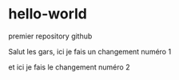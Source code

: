 # hello-world
premier repository github


Salut les gars, ici je fais un changement numéro 1


et ici je fais le changement numéro 2
